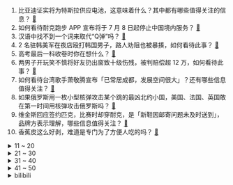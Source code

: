 1. 比亚迪证实将为特斯拉供应电池，这意味着什么？其中都有哪些值得关注的信息？ [:link:](https://www.zhihu.com/question/536665613)
2. 如何看待耐克跑步 APP 宣布将于 7 月 8 日起停止中国境内服务？ [:link:](https://www.zhihu.com/question/536666566)
3. 汉语中找不到一个词来取代“Q弹”吗？ [:link:](https://www.zhihu.com/question/536132184)
4. 2 名驻韩美军在夜店殴打韩国男子，路人劝阻也被暴揍，如何看待此事？ [:link:](https://www.zhihu.com/question/536565559)
5. 高考最后一科收卷时你在想什么？ [:link:](https://www.zhihu.com/question/536685737)
6. 两男子开玩笑不慎将好友扔出窗致十级伤残，被判赔偿超 12 万，如何看待此事？ [:link:](https://www.zhihu.com/question/536572230)
7. 如何看待台湾歌手萧敬腾宣布「已常居成都，发展空间很大」？还有哪些信息值得关注？ [:link:](https://www.zhihu.com/question/536732876)
8. 如果俄罗斯用一枚小型核弹攻击某个跳的最凶北约小国，美国、法国、英国敢在第一时间用核弹攻击俄罗斯吗？ [:link:](https://www.zhihu.com/question/519569091)
9. 维金斯回应签约匹克，比赛时却穿耐克，是「新鞋因邮寄问题未及时送到」，品牌方表示理解，哪些信息值得关注？ [:link:](https://www.zhihu.com/question/536521352)
10. 香蕉皮这么好剥，难道是专门为了方便人吃的吗？ [:link:](https://www.zhihu.com/question/435649196)
<details>
<summary>11 ~ 20</summary>

11. 乌克兰扎波罗热地区将于今年举行加入俄联邦的全民公投，目前筹备工作已经开始，哪些信息值得关注？ [:link:](https://www.zhihu.com/question/536692496)
12. 为什么我们大学教授说出生率一旦下降将永不会回升 是不可逆的？ [:link:](https://www.zhihu.com/question/30210899)
13. 有哪些看似聪明，实则很傻的行为？ [:link:](https://www.zhihu.com/question/60864080)
14. 如何评价中国停车难的现象？ [:link:](https://www.zhihu.com/question/63794751)
15. 云南 2 岁男童与狗院内走失 8 天后狗独自归家，疑熟人作案，目前情况如何？ [:link:](https://www.zhihu.com/question/536720086)
16. 谷爱凌将担任「美国申奥大使」，谈「代表中国出战表示从未后悔」，谷爱凌的影响力体现在哪些方面？ [:link:](https://www.zhihu.com/question/536648225)
17. 你无意中听到公司打算开除你，但是公司没有出任何正式通知，周围同事也不知道这一消息，你会怎么做？ [:link:](https://www.zhihu.com/question/374626316)
18. 为什么香港的演员只上了几个月培训班，演技就那么好？ [:link:](https://www.zhihu.com/question/536545555)
19. 租的房子还有两个月到期，但是房东想卖把房子挂到中介，每天都有好几波人来拍照严重影响生活有什么办法？ [:link:](https://www.zhihu.com/question/465585029)
20. 为啥小时候看《海贼王》，挺讨厌赤犬的，现在却觉得赤犬真男人？ [:link:](https://www.zhihu.com/question/487808553)
</details>
<details>
<summary>21 ~ 30</summary>

21. 6 月 8 日上海新增本土确诊病例 4 例和本土无症状感染者 5 例，目前当地疫情情况如何？ [:link:](https://www.zhihu.com/question/536794975)
22. 油价 14 日将迎年内第 11 轮调整，95 号汽油或迈入 10 元时代，未来油价还会呈上涨趋势吗？ [:link:](https://www.zhihu.com/question/536711350)
23. 如何看待印度人民党发言人夏尔玛涉嫌侮辱伊斯兰世界先知穆罕默德，引发外交风波？ [:link:](https://www.zhihu.com/question/536658119)
24. 丈夫起诉离婚，全职妻子获 3 万家务补偿，如何从法律角度解读？ [:link:](https://www.zhihu.com/question/536674824)
25. 武汉 709 研究所怎么样？ [:link:](https://www.zhihu.com/question/444307027)
26. 卧室有哪些好物，花不了多少钱却能大幅提升睡眠质量？ [:link:](https://www.zhihu.com/question/535812593)
27. 作为创业创始人必须要懂哪些知识？ [:link:](https://www.zhihu.com/question/532045835)
28. 你见过第一眼就被惊艳到的家装是什么样的？ [:link:](https://www.zhihu.com/question/486759069)
29. 有哪些值得推荐的高分美剧？为什么？ [:link:](https://www.zhihu.com/question/534580161)
30. 如何评价 2022 高考全国甲卷英语题？今年题目难度如何？有哪些变化？ [:link:](https://www.zhihu.com/question/536666074)
</details>
<details>
<summary>31 ~ 40</summary>

31. 为什么任何数开到很多（比如26）次平方根后都是无限靠近 1 ？ [:link:](https://www.zhihu.com/question/21966419)
32. 什么样的家庭才能培养出开朗自信的孩子？ [:link:](https://www.zhihu.com/question/312630715)
33. 江苏常州男子夜间将女子拖进草丛意图不轨，楼上居民听到后下楼制止并报警，该男子应承担什么法律责任？ [:link:](https://www.zhihu.com/question/536564043)
34. 男生不喜欢戴首饰，但未婚妻要求结婚之后必须戴婚戒，有什么两全其美的解决办法？ [:link:](https://www.zhihu.com/question/516779881)
35. 如何看待 6 月 14 日油价再次上涨，汽油车还有未来吗？ [:link:](https://www.zhihu.com/question/536374172)
36. 23年硕士毕业，如果通过读博来规避当前疫情对就业的影响，是否可行? [:link:](https://www.zhihu.com/question/535491235)
37. 甘肃临夏 12 岁女童性侵事件调查显示「三个嫌犯曾抓了又放」，案件有哪些细节值得关注？后续情况如何？ [:link:](https://www.zhihu.com/question/536723172)
38. 为什么很多人用笔记本都要外接个键盘？ [:link:](https://www.zhihu.com/question/334473630)
39. 沈腾在《向往的生活》第六季中用的是什么护肤品？为什么那么用力的护肤还是这么老？ [:link:](https://www.zhihu.com/question/536285606)
40. 如何评价《钢铁雄心 4》的新 DLC《By Blood Alone》？你对该 DLC 有什么期望？ [:link:](https://www.zhihu.com/question/536625926)
</details>
<details>
<summary>41 ~ 50</summary>

41. 如果当你看完《人民的名义》，然后你穿越到过去成为了大学时期的祁同伟，你该怎么办？ [:link:](https://www.zhihu.com/question/521307633)
42. 如何评价《警察荣誉》里曹建军这个人物形象? [:link:](https://www.zhihu.com/question/536167636)
43. 世行下调全球经济增长预期至 2.9% ，警告 1970 年代滞胀风险或重现，哪些信息值得关注？ [:link:](https://www.zhihu.com/question/536680139)
44. 如何评价《明日方舟》即将推出的「模组升级系统」？ [:link:](https://www.zhihu.com/question/536387062)
45. 你最喜欢的苏轼的诗或词是什么？ [:link:](https://www.zhihu.com/question/390635864)
46. 《琅琊榜》被过誉了吗？ [:link:](https://www.zhihu.com/question/36561816)
47. 电视剧《人世间》让你印象最深刻的一句台词是什么？ [:link:](https://www.zhihu.com/question/534727233)
48. 在人际交往中你悟出过什么道理？ [:link:](https://www.zhihu.com/question/35471739)
49. 婴儿猛涨期到了，妈妈怕把宝宝胃撑大，不愿意喂饱怎么办？ [:link:](https://www.zhihu.com/question/491530067)
50. 漫画《剑风传奇》将于 6 月 24 日重新开启连载，漫画家森恒二参与，你有哪些期待？ [:link:](https://www.zhihu.com/question/536482585)
</details><details>
<summary>bilibili</summary>

1. 《梦华录》：喜欢就夸了！哪有那么多为什么！ [:link:](//www.bilibili.com/video/BV1nL4y1T74E)
2. 亚洲人如何在欧洲建国？【奇葩小国37】 [:link:](//www.bilibili.com/video/BV1HU4y1173x)
3. 你们那好好说中文判几年 [:link:](//www.bilibili.com/video/BV1CT411V79S)
4. 主任：医院的麻药不够了（上膛 [:link:](//www.bilibili.com/video/BV1RY4y1V7DJ)
5. 10年前的QQ遗憾留言！？竟然还留了电话？ [:link:](//www.bilibili.com/video/BV17U4y1R7Bx)
6. 【原神】月下三姐妹（确信） [:link:](//www.bilibili.com/video/BV1HY411g7fm)
7. 印度街头刨冰好久没喝，今天正好碰到了来一个，也祝大家高考顺利。 [:link:](//www.bilibili.com/video/BV1Ar4y1V7sZ)
8. 高考采访封神场面，这种题还想阻止我打工？ [:link:](//www.bilibili.com/video/BV1fY4y1x73k)
9. 《明日方舟》EP - Your Star [:link:](//www.bilibili.com/video/BV1UL4y1P7Jd)
10. “cheems，你要去码头整点薯条吗？” [:link:](//www.bilibili.com/video/BV1Rv4y1w7hA)
<details>
<summary>11 ~ 20</summary>

11. 手工｜巨资打造真人版吉巴罗女妖 [:link:](//www.bilibili.com/video/BV1pt4y1W7N2)
12. 吸猫不？东北的，劲儿大！ [:link:](//www.bilibili.com/video/BV19341137Tj)
13. 动物开口大合唱《爱你》！！！ [:link:](//www.bilibili.com/video/BV1A34y1j7Yo)
14. 168元一大盆! 重庆居民楼“爆辣”毛血旺，炫了老板3碗大米饭！坏心情都被辣跑了... [:link:](//www.bilibili.com/video/BV1nv4y137je)
15. 封神的含泪表白！麻烦今后的古偶剧把这段供起来学习！梦华录 [:link:](//www.bilibili.com/video/BV1Zt4y1p7g6)
16. 巡剪第一站第一期！！！在高三校园里！ [:link:](//www.bilibili.com/video/BV1iT411V7TV)
17. 《客官不可以》但是 日语版 [:link:](//www.bilibili.com/video/BV1BT411V7wt)
18. 一块腐乳 一碗炒饭 就是张桂梅在考场外的晚饭 [:link:](//www.bilibili.com/video/BV1Yv4y137TU)
19. 我朋友吹他很有钱 我不信 实地考察了一下 然后…… 我们就来到了这里！ [:link:](//www.bilibili.com/video/BV1bS4y1i7xC)
20. 她为了救同学身中8刀。致敬，勇敢的女孩！ [:link:](//www.bilibili.com/video/BV1B34y1L7rp)
</details>
<details>
<summary>21 ~ 30</summary>

21. 2022全国乙卷现状 [:link:](//www.bilibili.com/video/BV15r4y1V7NH)
22. 高三喊楼全校合唱《梦的光点》原唱：王心凌 [:link:](//www.bilibili.com/video/BV1uY4y1x7sQ)
23. 【高考加油】Vox Akuma【EN】 [:link:](//www.bilibili.com/video/BV1mt4y1n7Vz)
24. 【校园小偶像】宅舞二次体验神的随波逐流 [:link:](//www.bilibili.com/video/BV1734y1L7uS)
25. 全国乙卷:听说你想上大学? [:link:](//www.bilibili.com/video/BV1BA4y1o7nu)
26. 反恐精英：全球嘲讽 [:link:](//www.bilibili.com/video/BV1b34y1L71F)
27. 送侯哥去孔子学院，希望他好好努力，不要辜负我们的期望 [:link:](//www.bilibili.com/video/BV1Gv4y137mc)
28. 《梦华录》：救命！原本以为是尬吹，打开一看真好看！ [:link:](//www.bilibili.com/video/BV1yY411M7KZ)
29. 变  身 [:link:](//www.bilibili.com/video/BV14F411G7aq)
30. 优雅，实在是太优雅了！ [:link:](//www.bilibili.com/video/BV1z5411Q7xP)
</details>
<details>
<summary>31 ~ 40</summary>

31. 【才浅手工】大道至简！巧妙设计还原炎柱火焰刀 [:link:](//www.bilibili.com/video/BV1Aa411L7Ey)
32. 【Loser/Doctor】是谁在呼叫罗德岛！ [:link:](//www.bilibili.com/video/BV1YT411V7ve)
33. 我是个有原则的人，说不给你扔就一定会给你扔 [:link:](//www.bilibili.com/video/BV1YB4y1D7MA)
34. 《Love story》愿你们都找到属于自己的爱情故事 [:link:](//www.bilibili.com/video/BV1AA4y1o7ra)
35. ⚡️电 摇 の 2233 娘⚡️ [:link:](//www.bilibili.com/video/BV1rF411G72S)
36. 【阿斗】9.3到9.8，影史最牛衍生剧！开播就拿下收视冠军，美剧神作《风骚律师》第1期 [:link:](//www.bilibili.com/video/BV1aY4y1x7s4)
37. 无奇不有！3万人投稿的爱好征集里都有啥？ [:link:](//www.bilibili.com/video/BV1aY4y1x7Jw)
38. 一瓶药水把中国最大小游戏服砸崩了的故事 [:link:](//www.bilibili.com/video/BV1ev4y137iz)
39. 张欣怡十佳歌手决赛 我剪的mv！记录从一个普通女生到“女明星” [:link:](//www.bilibili.com/video/BV1Mv4y137h5)
40. 【闲聊】顶礼膜拜超越原著的8.8分神作《梦华录》！ [:link:](//www.bilibili.com/video/BV1F34y1j7gN)
</details>
<details>
<summary>41 ~ 50</summary>

41. 不会游泳的人不慎落水，怎么办？ [:link:](//www.bilibili.com/video/BV1wW4y1C7Eo)
42. 挑战在亚马逊雨林生活！清道夫正宗做法好吃吗？ [:link:](//www.bilibili.com/video/BV1MU4y1R7f2)
43. 紫菜番茄蛋汤 [:link:](//www.bilibili.com/video/BV1Xt4y1n7RG)
44. 夏日限定｜6个香水喷法！get温柔伪体香 做氛围感美女 [:link:](//www.bilibili.com/video/BV1DW4y1C79r)
45. 台湾腔到底是咋来的？ [:link:](//www.bilibili.com/video/BV1s94y1m7F3)
46. 看到最后，保证你升职加薪(十一) [:link:](//www.bilibili.com/video/BV1Vg41197Vj)
47. 弯 道 快 才 逝 快 [:link:](//www.bilibili.com/video/BV1K3411G7eB)
48. 这年头，群演都不好找了 [:link:](//www.bilibili.com/video/BV1nr4y1x7Tp)
49. 这离谱的故事不能我一个人笑吧 [:link:](//www.bilibili.com/video/BV17t4y1W7fH)
50. 骑行流浪一年半终于进入新疆界，新藏线沿途荒无人烟，又是睡桥洞的一天 [:link:](//www.bilibili.com/video/BV1d34y1L7tx)
</details>
<details>
<summary>51 ~ 60</summary>

51. 龙门水库盘老板 [:link:](//www.bilibili.com/video/BV1PY411M7mV)
52. 无核荔枝的热搜搞得大家很高兴！但也得搞清楚为啥高兴！ [:link:](//www.bilibili.com/video/BV18S4y1i7xv)
53. 我 不 理 解 [:link:](//www.bilibili.com/video/BV1eY4y1379X)
54. 来盒马对付一口,浅薅一点羊毛~ [:link:](//www.bilibili.com/video/BV1RL4y1K7Fw)
55. 如何避开别人的语言陷阱 [:link:](//www.bilibili.com/video/BV1qZ4y147P3)
56. 仪态牛逼症！！！他是怎么做到每个动作都如此优雅潇洒的啊 [:link:](//www.bilibili.com/video/BV1K34y1L7aF)
57. 骨 瘦 如 柴 [:link:](//www.bilibili.com/video/BV1dT411V75j)
58. "当我看到这双眼睛时，我承认我笑了" [:link:](//www.bilibili.com/video/BV1Bv4y1w7xL)
59. 上台三分钟，下台三年功。 [:link:](//www.bilibili.com/video/BV1bF411G7FQ)
60. 【五五开/2022】祝大家高考顺利！ [:link:](//www.bilibili.com/video/BV15L4y1K7zE)
</details>
<details>
<summary>61 ~ 70</summary>

61. 封城时一把屎一把尿带大的宝贝 [:link:](//www.bilibili.com/video/BV1mg411X7GH)
62. 探访古巴街头贫民美食，古巴人月入真的只有¥200吗？ [:link:](//www.bilibili.com/video/BV193411u712)
63. 苹果iOS 16上手体验！建议改成：苹 安 系 统 [:link:](//www.bilibili.com/video/BV1jt4y1H7m9)
64. 【英雄联盟MSI2022】RNG与T1终极一战：中野决胜斩妖魔 [:link:](//www.bilibili.com/video/BV1LB4y1Q7W7)
65. 行秋不能劈开用的世纪难题终于在2.7得到解决 [:link:](//www.bilibili.com/video/BV1Fa41177y3)
66. 【愤怒的元首】当元首考完2022年的高考数学 [:link:](//www.bilibili.com/video/BV1Na411L7yM)
67. 令人破防的数学新高考一卷 总结 [:link:](//www.bilibili.com/video/BV1u34y1j7g3)
68. 语文抱佛脚！答题模板？考完发给同桌！【学过石油的语文老师】 [:link:](//www.bilibili.com/video/BV1oS4y1v7zX)
69. 这次没有丑衣服了😏 [:link:](//www.bilibili.com/video/BV1Z3411u7XH)
70. 《羊:拜托，还要我教你怎么抓？》 [:link:](//www.bilibili.com/video/BV1GY4y1x7K4)
</details>
<details>
<summary>71 ~ 80</summary>

71. 猫咪看到熟睡的雪貂以为离世，抑郁一整天不吃不喝。最后雪貂睡醒喝水吓猫咪一大跳！ [:link:](//www.bilibili.com/video/BV1uL4y1T7S3)
72. 我 用 高 中 三 年 做 了 一 个 V L O G [:link:](//www.bilibili.com/video/BV1UY4y1V7Nc)
73. 不过只是要点面子罢了 [:link:](//www.bilibili.com/video/BV1Va41177Uu)
74. “那些年央视拍的神仙公益广告，眼泪止不住了。” [:link:](//www.bilibili.com/video/BV1YL4y1K7MX)
75. 高考前的老师 [:link:](//www.bilibili.com/video/BV1yS4y1i7UN)
76. 高！考！加！油！冲！！！！ [:link:](//www.bilibili.com/video/BV1MZ4y1t7RQ)
77. 完了，差点被小学题难住！高考可咋整哦！【阅片无数Ⅱ 47】 [:link:](//www.bilibili.com/video/BV1zT411V7FS)
78. 赶紧收藏！花5000块试吃1个月！这些空气炸锅半成品才真YYDS！量多实惠超级硬核！懒人之光！ [:link:](//www.bilibili.com/video/BV1dB4y1X77D)
79. 海龟汤 [:link:](//www.bilibili.com/video/BV1jg411d7eU)
80. 当小偷遇到不同品种的宠物狗 [:link:](//www.bilibili.com/video/BV15a41177Lj)
</details>
<details>
<summary>81 ~ 90</summary>

81. 原来是穿搭视频啊✿(°▽°  ) [:link:](//www.bilibili.com/video/BV1Zg411X7TC)
82. mhy要我教你怎么赚我的钱吗？ [:link:](//www.bilibili.com/video/BV1CL4y1K7bX)
83. 漠叔下海拍片分享海洋保护，渔民支持不愿收钱 [:link:](//www.bilibili.com/video/BV1XL4y1K7jc)
84. 史上最嚣张的外挂！！ [:link:](//www.bilibili.com/video/BV1HY4y1x7be)
85. 高考数学怕忘公式？一个视频梳理完重要公式、结论！ [:link:](//www.bilibili.com/video/BV1Nt4y1W7uD)
86. 现在日子好了，天天都能吃上白馒头了 [:link:](//www.bilibili.com/video/BV1Jg41197D2)
87. 如何有效地对付绿茶 [:link:](//www.bilibili.com/video/BV1FB4y197Rs)
88. 关于老师擦了边这件事 [:link:](//www.bilibili.com/video/BV1UB4y1X7pS)
89. 王者荣耀X久石让丨桑启特邀概念曲《光之奇旅》MV温暖上线 [:link:](//www.bilibili.com/video/BV1y5411Q7qi)
90. 把字逐渐写快会是什么样？开始怀疑是不是自己写的了… [:link:](//www.bilibili.com/video/BV1hW4y1C7ax)
</details>
<details>
<summary>91 ~ 100</summary>

91. 红牛纸飞机大赛花式冠军回旋纸飞机，这神操作给纸飞君也整不会了 [:link:](//www.bilibili.com/video/BV1Ht4y1W7Fo)
92. 三国刘备用的什么武器？答：“散弹枪”【鉴定网络热门游戏图片】 [:link:](//www.bilibili.com/video/BV1X341137oS)
93. ⚡️这 是 我 弟 弟 电 摇⚡️ [:link:](//www.bilibili.com/video/BV1ZZ4y147XR)
94. 朋友们，这次我做了一个大工程…… [:link:](//www.bilibili.com/video/BV1q341137x8)
95. 好丽友你尽管双标，我超标自己做！ [:link:](//www.bilibili.com/video/BV15S4y1i7yK)
96. 真假无双飞将？ [:link:](//www.bilibili.com/video/BV1qY411M7k9)
97. 汪汪立大功！警犬咬出藏毒百香果，民警喊话网友：已经加鸡腿了 网友：致敬无言战士！ [:link:](//www.bilibili.com/video/BV1xU4y117NT)
98. ⚡紫米40W粉达成⚡让妹妹穿黑丝跳舞，可以假装是大厂吗？ [:link:](//www.bilibili.com/video/BV1pZ4y1t73Q)
99. 【铁秀】星越L：让汽车卷！ [:link:](//www.bilibili.com/video/BV1ML4y1T7VG)
100. 小小的足球梦想，就这样悄悄地生根发芽#足球# [:link:](//www.bilibili.com/video/BV1Ua41157f7)
</details></details>